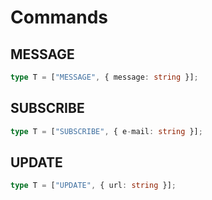 # Commands

## MESSAGE
```typescript
type T = ["MESSAGE", { message: string }];
```

## SUBSCRIBE
```typescript
type T = ["SUBSCRIBE", { e-mail: string }];
```

## UPDATE
```typescript
type T = ["UPDATE", { url: string }];
```
